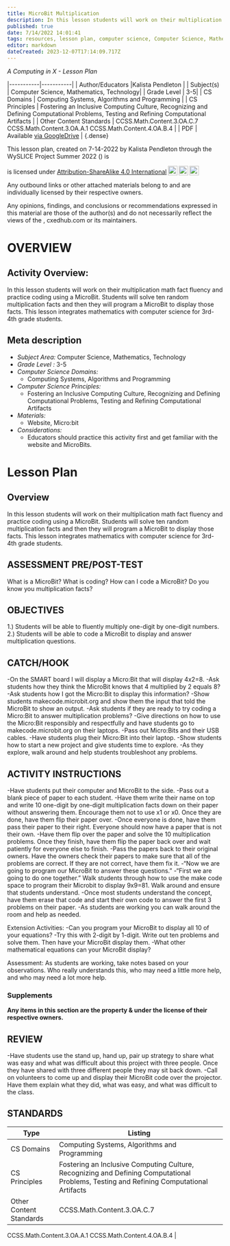 ```yaml
---
title: MicroBit Multiplication
description: In this lesson students will work on their multiplication math fact fluency and practice coding using a MicroBit. Students will solve ten random multiplication facts and then they will program a MicroBit to display those facts. This lesson integrates mathematics with computer science for 3rd-4th grade students.
published: true
date: 7/14/2022 14:01:41
tags: resources, lesson plan, computer science, Computer Science, Mathematics, Technology 
editor: markdown
dateCreated: 2023-12-07T17:14:09.717Z
---
```

*A Computing in X - Lesson Plan*

|-----------|-----------|
| Author/Educators |Kalista Pendleton |
| Subject(s) | Computer Science, Mathematics, Technology|
| Grade Level | 3-5|
| CS Domains | Computing Systems, Algorithms and Programming |
| CS Principles | Fostering an Inclusive Computing Culture, Recognizing and Defining Computational Problems, Testing and Refining Computational Artifacts |
| Other Content Standards | CCSS.Math.Content.3.OA.C.7
CCSS.Math.Content.3.OA.A.1
CCSS.Math.Content.4.OA.B.4 | 
| PDF | Available [via GoogleDrive]() |
{.dense}






This lesson plan, created on 7-14-2022 by Kalista Pendleton through the  WySLICE Project Summer 2022 () is  <p xmlns:cc="http://creativecommons.org/ns#" >  is licensed under <a href="http://creativecommons.org/licenses/by-sa/4.0/?ref=chooser-v1" target="_blank" rel="license noopener noreferrer" style="display:inline-block;">Attribution-ShareAlike 4.0 International<img style="height:22px!important;margin-left:3px;vertical-align:text-bottom;" src="https://mirrors.creativecommons.org/presskit/icons/cc.svg?ref=chooser-v1"><img style="height:22px!important;margin-left:3px;vertical-align:text-bottom;" src="https://mirrors.creativecommons.org/presskit/icons/by.svg?ref=chooser-v1"><img style="height:22px!important;margin-left:3px;vertical-align:text-bottom;" src="https://mirrors.creativecommons.org/presskit/icons/sa.svg?ref=chooser-v1"></a></p>


Any outbound links or other attached materials belong to and are individually licensed by their respective owners. 


Any opinions, findings, and conclusions or recommendations expressed in this material are those of the author(s) and do not necessarily reflect the views of the , cxedhub.com or its maintainers.


# OVERVIEW
## Activity Overview:  
In this lesson students will work on their multiplication math fact fluency and practice coding using a MicroBit. Students will solve ten random multiplication facts and then they will program a MicroBit to display those facts. This lesson integrates mathematics with computer science for 3rd-4th grade students.
## Meta description
+ *Subject Area:* Computer Science, Mathematics, Technology 
+ *Grade Level :* 3-5 
+ *Computer Science Domains:*
   + Computing Systems, Algorithms and Programming
+ *Computer Science Principles:*
   + Fostering an Inclusive Computing Culture, Recognizing and Defining Computational Problems, Testing and Refining Computational Artifacts
+ *Materials:* 
   + Website, Micro:bit
+ *Considerations:*
   + Educators should practice this activity first and get familiar with the website and MicroBits.


# Lesson Plan
## Overview
In this lesson students will work on their multiplication math fact fluency and practice coding using a MicroBit. Students will solve ten random multiplication facts and then they will program a MicroBit to display those facts. This lesson integrates mathematics with computer science for 3rd-4th grade students.
## ASSESSMENT PRE/POST-TEST
What is a MicroBit?
What is coding?
How can I code a MicroBit?
Do you know you multiplication facts?
## OBJECTIVES
1.) Students will be able to fluently multiply one-digit by one-digit numbers.
2.) Students will be able to code a MicroBit to display and answer multiplication questions.


## CATCH/HOOK
-On the SMART board I will display a Micro:Bit that will display 4x2=8.
-Ask students how they think the MicroBit knows that 4 multiplied by 2 equals 8?
-Ask students how I got the Micro:Bit to display this information?
-Show students makecode.microbit.org and show them the input that told the MicroBit to show an output.
-Ask students if they are ready to try coding a Micro:Bit to answer multiplication problems?
-Give directions on how to use the Micro:Bit responsibly and respectfully and have students go to makecode.microbit.org on their laptops.
-Pass out Micro:Bits and their USB cables. 
-Have students plug their Micro:Bit into their laptop.
-Show students how to start a new project and give students time to explore.
-As they explore, walk around and help students troubleshoot any problems.


## ACTIVITY INSTRUCTIONS
-Have students put their computer and MicroBit to the side.
-Pass out a blank piece of paper to each student. 
-Have them write their name on top and write 10 one-digit by one-digit multiplication facts down on their paper without answering them. Encourage them not to use x1 or x0. Once they are done, have them flip their paper over.
-Once everyone is done, have them pass their paper to their right. Everyone should now have a paper that is not their own. 
-Have them flip over the paper and solve the 10 multiplication problems. Once they finish, have them flip the paper back over and wait patiently for everyone else to finish.
-Pass the papers back to their original owners. Have the owners check their papers to make sure that all of the problems are correct. If they are not correct, have them fix it.
-“Now we are going to program our MicroBit to answer these questions.”
-“First we are going to do one together.” Walk students through how to use the make code space to program their Microbit to display  9x9=81. Walk around and ensure that students understand. 
-Once most students understand the concept, have them erase that code and start their own code to answer the first 3 problems on their paper.
-As students are working you can walk around the room and help as needed.


Extension Activities:
-Can you program your MicroBit to display all 10 of your equations?
-Try this with 2-digit by 1-digit. Write out ten problems and solve them. Then have your MicroBit display them.
-What other mathematical equations can your MicroBit display?


Assessment:
As students are working, take notes based on your observations. Who really understands this, who may need a little more help, and who may need a lot more help.


### Supplements
**Any items in this section are the property & under the license of their respective owners.**






## REVIEW
-Have students use the stand up, hand up, pair up strategy to share what was easy and what was difficult about this project with three people. Once they have shared with three different people they may sit back down.
-Call on volunteers to come up and display their MicroBit code over the projector. Have them explain what they did, what was easy, and what was difficult to the class.
## STANDARDS        
| Type | Listing | 
|-----------|-----------|
| CS Domains  | Computing Systems, Algorithms and Programming|
| CS Principles   | Fostering an Inclusive Computing Culture, Recognizing and Defining Computational Problems, Testing and Refining Computational Artifacts|
| Other Content Standards | CCSS.Math.Content.3.OA.C.7
CCSS.Math.Content.3.OA.A.1
CCSS.Math.Content.4.OA.B.4  |